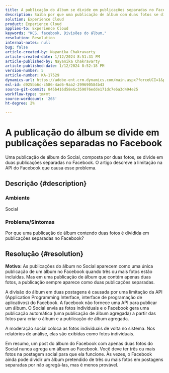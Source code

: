 ```yaml
---
title: A publicação do álbum se divide em publicações separadas no Facebook
description: Saiba por que uma publicação de álbum com duas fotos se divide em publicações separadas no Facebook. Isso é causado por uma limitação na API do Facebook.
solution: Experience Cloud
product: Experience Cloud
applies-to: Experience Cloud
keywords: "KCS, facebook, Divisões do álbum,"
resolution: Resolution
internal-notes: null
bug: false
article-created-by: Nayanika Chakravarty
article-created-date: 1/12/2024 8:51:31 PM
article-published-by: Nayanika Chakravarty
article-published-date: 1/12/2024 8:52:18 PM
version-number: 5
article-number: KA-17529
dynamics-url: https://adobe-ent.crm.dynamics.com/main.aspx?forceUCI=1&pagetype=entityrecord&etn=knowledgearticle&id=2dac1858-8cb1-ee11-a569-6045bd0063aa
exl-id: d925bb6c-c586-4ad6-9aa2-299690584b43
source-git-commit: 845b416d58e6c359076edde171dc7e6a3d494e25
workflow-type: tm+mt
source-wordcount: '265'
ht-degree: 2%

---
```


# A publicação do álbum se divide em publicações separadas no Facebook


Uma publicação de álbum do Social, composta por duas fotos, se divide em duas publicações separadas no Facebook. O artigo descreve a limitação na API do Facebook que causa esse problema.

## Descrição {#description}


### <b>Ambiente</b>

Social

### <b>Problema/Sintomas</b>

Por que uma publicação de álbum contendo duas fotos é dividida em publicações separadas no Facebook?


## Resolução {#resolution}

<b>Motivo:</b>
As publicações do álbum no Social aparecem como uma única publicação de um álbum no Facebook quando três ou mais fotos estão incluídas. Mas em uma publicação de álbum que contém apenas duas fotos, a publicação sempre aparece como duas publicações separadas.

A divisão do álbum em duas postagens é causada por uma limitação da API (Application Programming Interface, interface de programação de aplicativos) do Facebook. A facebook não fornece uma API para publicar um álbum. O Social envia as fotos individuais e o Facebook gera uma publicação automática (uma publicação de álbum agregada) a partir das fotos para criar o álbum e a publicação de álbum agregada.

A moderação social coloca as fotos individuais de volta no sistema. Nos relatórios de análise, elas são exibidas como fotos individuais.

Em resumo, um post do álbum do Facebook com apenas duas fotos do Social nunca agrega um álbum ao Facebook. Você deve ter três ou mais fotos na postagem social para que ela funcione. Às vezes, o Facebook ainda pode dividir um álbum pretendido de três ou mais fotos em postagens separadas por não agregá-las, mas é menos provável.
